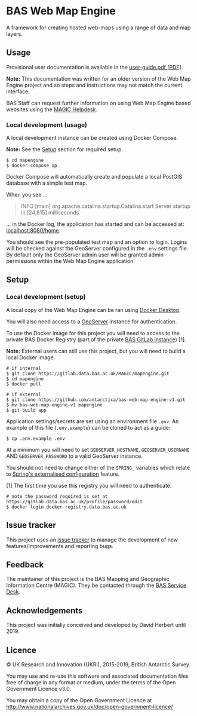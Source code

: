 # BAS Web Map Engine

A framework for creating hosted web-maps using a range of data and map layers.

## Usage

Provisional user documentation is available in the [user-guide.pdf [PDF]](/docs/user-guide.pdf).

**Note:** This documentation was written for an older version of the Web Map Engine project and so steps and instructions may not match the current interface.

BAS Staff can request further information on using Web Map Engine based websites using the [MAGIC Helpdesk](https://nercacuk.sharepoint.com/sites/BASDigitalw/internal-services/service-desk/Pages/magic.aspx).

### Local development (usage)

A local development instance can be created using Docker Compose.

**Note:** See the [Setup](#local-development-setup) section for required setup.

```
$ cd mapengine
$ docker-compose up
```

Docker Compose will automatically create and populate a local PostGIS database with a simple test map.

When you see ...

> INFO [main] org.apache.catalina.startup.Catalina.start Server startup in [24,815] milliseconds`

... in the Docker log, the application has started and can be accessed at: [localhost:8080/home](http://localhost:8080/home).

You should see the pre-populated test map and an option to login. Logins will be checked against the GeoServer
configured in the `.env` settings file. By default only the GeoServer admin user will be granted admin permissions
within the Web Map Engine application.

## Setup

### Local development (setup)

A local copy of the Web Map Engine can be ran using [Docker Desktop](https://www.docker.com/products/docker-desktop).

You will also need access to a [GeoServer](http://geoserver.org) instance for authentication.

To use the Docker image for this project you will need to access to the private BAS Docker Registry (part of the
private [BAS GitLab instance](https://gitlab.data.bas.ac.uk)) [1].

**Note:** External users can still use this project, but you will need to build a local Docker image.

```shell
# if internal
$ git clone https://gitlab.data.bas.ac.uk/MAGIC/mapengine.git
$ cd mapengine
$ docker pull

# if external
$ git clone https://github.com/antarctica/bas-web-map-engine-v1.git
$ mv bas-web-map-engine-v1 mapengine
$ git build app
```

Application settings/secrets are set using an environment file `.env`. An example of this file (`.env.example`) can be
cloned to act as a guide:

```shell
$ cp .env.example .env
```

At a minimum you will need to set `GEOSERVER_HOSTNAME`, `GEOSERVER_USERNAME` AND `GEOSERVER_PASSWORD` to a valid
GeoServer instance.

You should not need to change either of the `SPRING_` variables which relate to
[Spring's externalised configuration](https://docs.spring.io/spring-boot/docs/current/reference/html/boot-features-external-config.html) feature.

[1] The first time you use this registry you will need to authenticate:

```shell
# note the password required is set at https://gitlab.data.bas.ac.uk/profile/password/edit
$ docker login docker-registry.data.bas.ac.uk
```

## Issue tracker

This project uses an [issue tracker](https://gitlab.data.bas.ac.uk/MAGIC/mapengine/issues) to manage the development of
new features/improvements and reporting bugs.

## Feedback

The maintainer of this project is the BAS Mapping and Geographic Information Centre (MAGIC). They be contacted through
the [BAS Service Desk](servicedesk@bas.ac.uk).

## Acknowledgements

This project was initially conceived and developed by David Herbert until 2019.

## Licence

© UK Research and Innovation (UKRI), 2015-2019, British Antarctic Survey.

You may use and re-use this software and associated documentation files free of charge in any format or medium, under
the terms of the Open Government Licence v3.0.

You may obtain a copy of the Open Government Licence at http://www.nationalarchives.gov.uk/doc/open-government-licence/
